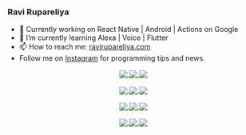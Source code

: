 ### Ravi Rupareliya

- 🔭 Currently working on React Native | Android | Actions on Google
- 🌱 I’m currently learning Alexa | Voice | Flutter
- 📫 How to reach me: [ravirupareliya.com](https://ravirupareliya.com)
- Follow me on [Instagram](https://www.instagram.com/ravi.rupareliya/) for programming tips and news.

<a href="https://www.instagram.com/ravi.rupareliya/" target="_blank">
<!-- insta-feed:START-->
<p align="center">
<img align="center" src=https://scontent-atl3-1.cdninstagram.com/v/t51.2885-15/e35/s150x150/119738360_171946631175661_8308691936849414239_n.jpg?_nc_ht=scontent-atl3-1.cdninstagram.com&_nc_cat=101&_nc_ohc=lRuhdomIikwAX-pBRWb&_nc_tp=15&oh=f1df9208458f81259456e18471f474a4&oe=5F8F915D />
<img align="center" src=https://scontent-atl3-1.cdninstagram.com/v/t51.2885-15/e35/s150x150/119471335_3325605627530848_5783608158621298966_n.jpg?_nc_ht=scontent-atl3-1.cdninstagram.com&_nc_cat=104&_nc_ohc=Ae31j_BfvjAAX--RyJG&_nc_tp=15&oh=20b3aafd863a20def448affb1b036a66&oe=5F900E01 />
<img align="center" src=https://scontent-atl3-1.cdninstagram.com/v/t51.2885-15/e35/s150x150/118735524_155532192843864_2438830621806811548_n.jpg?_nc_ht=scontent-atl3-1.cdninstagram.com&_nc_cat=100&_nc_ohc=xiisSyEINqMAX-QdyG1&_nc_tp=15&oh=0dd5ec0fafed346eb9a2370a87e2a27d&oe=5F8DDA6E />
</p>
<p align="center">
<img align="center" src=https://scontent-atl3-1.cdninstagram.com/v/t51.2885-15/e35/s150x150/118358282_793232521422249_4194198869826492121_n.jpg?_nc_ht=scontent-atl3-1.cdninstagram.com&_nc_cat=109&_nc_ohc=tSD-rn9jlG0AX9xEx1n&_nc_tp=15&oh=59458b97be70f9df02d39324c6235f3e&oe=5F909FBC />
<img align="center" src=https://scontent-atl3-1.cdninstagram.com/v/t51.2885-15/e35/s150x150/118083536_653646245259286_4437462516989252087_n.jpg?_nc_ht=scontent-atl3-1.cdninstagram.com&_nc_cat=110&_nc_ohc=wmxuu0P-990AX-icGsT&_nc_tp=15&oh=2b9c6d960129d46b6c596872b5a2cb2e&oe=5F910F5C />
<img align="center" src=https://scontent-atl3-1.cdninstagram.com/v/t51.2885-15/e35/s150x150/118175330_604822603490734_6882222491011634628_n.jpg?_nc_ht=scontent-atl3-1.cdninstagram.com&_nc_cat=110&_nc_ohc=Y_3_5LJNNLgAX8iHlql&_nc_tp=15&oh=85662081401957444ade5e83bdc00355&oe=5F8F4477 />
</p>
<p align="center">
<img align="center" src=https://scontent-atl3-1.cdninstagram.com/v/t51.2885-15/e35/s150x150/117801930_118850686597100_8281062695853943386_n.jpg?_nc_ht=scontent-atl3-1.cdninstagram.com&_nc_cat=108&_nc_ohc=MUSTuHV5EBIAX-WgzhS&_nc_tp=15&oh=191e2042904ae7539ae05f9ed4ee4567&oe=5F8FB640 />
<img align="center" src=https://scontent-atl3-1.cdninstagram.com/v/t51.2885-15/e35/s150x150/117867292_2771207523148452_3241414180657952736_n.jpg?_nc_ht=scontent-atl3-1.cdninstagram.com&_nc_cat=100&_nc_ohc=WvmWvuknH-EAX_viExs&_nc_tp=15&oh=1699c730cc4996d0a932dd6ceedb2e7a&oe=5F8F4EA1 />
<img align="center" src=https://scontent-atl3-1.cdninstagram.com/v/t51.2885-15/e35/s150x150/117931678_793632161399712_7562658963115355616_n.jpg?_nc_ht=scontent-atl3-1.cdninstagram.com&_nc_cat=100&_nc_ohc=giwm3nWIlFoAX9Xgm5l&_nc_tp=15&oh=955324845bf5af20300d369be6620fab&oe=5F914E37 />
</p>
<p align="center">
<img align="center" src=https://scontent-atl3-1.cdninstagram.com/v/t51.2885-15/e35/s150x150/117747115_220949032661980_1081920512424702093_n.jpg?_nc_ht=scontent-atl3-1.cdninstagram.com&_nc_cat=104&_nc_ohc=JXAoUWpgw5AAX_9MjSh&_nc_tp=15&oh=c615c4f6d7361aad96a49d966dc73835&oe=5F8EC616 />
<img align="center" src=https://scontent-atl3-1.cdninstagram.com/v/t51.2885-15/e35/s150x150/117564950_167171931547080_7523565149947571776_n.jpg?_nc_ht=scontent-atl3-1.cdninstagram.com&_nc_cat=100&_nc_ohc=1FJ8z1KhF3IAX-pdhdh&_nc_tp=15&oh=6de85c591d23aa8ec02a1c4a4cdbeb8b&oe=5F8DF65D />
<img align="center" src=https://scontent-atl3-1.cdninstagram.com/v/t51.2885-15/e35/s150x150/117307859_603477283647910_4747232603067507655_n.jpg?_nc_ht=scontent-atl3-1.cdninstagram.com&_nc_cat=110&_nc_ohc=XJAH0MNEVyMAX9uLXN4&_nc_tp=15&oh=b60e46fd2c2eb06fba94e7fa5067e83e&oe=5F90F984 />
</p>

<!-- insta-feed:END-->
</a>
